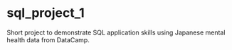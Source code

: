 # sql_project_1
Short project to demonstrate SQL application skills using Japanese mental health data from DataCamp. 
